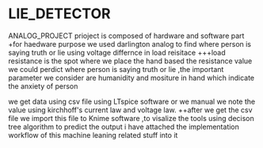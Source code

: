 # LIE_DETECTOR
ANALOG_PROJECT
  prioject is composed of hardware and software part  
  +for haedware purpose we used darlington analog to find where person is saying truth or lie using voltage differnce in load reisitace 
  +++load resistance is the spot where we place the hand based the resistance value we could perdict where person is saying truth or lie ,the important parameter we consider are humanidity and mositure in hand which indicate the anxiety of person
  
  we get data using csv file using LTspice software or we manual we note the value using kirchhoff's current law and voltage law.
  ++after we get the csv file 
  we import this file to Knime software ,to visalize the tools using decison tree algorithm to predict the output 
  i have attached the implementation workflow of this machine leaning related stuff into it
  
  
  
  
  
  
  
  
  
  
  
  
